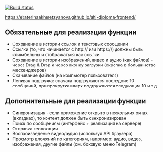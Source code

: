 [![Build status](https://ci.appveyor.com/api/projects/status/4k7hrrg65xj20b3o?svg=true)](https://ci.appveyor.com/project/EkaterinaAkhmetzyanova/ahj-diploma-frontend)

https://ekaterinaakhmetzyanova.github.io/ahj-diploma-frontend/


## Обязательные для реализации функции ##
* Сохранение в истории ссылок и текстовых сообщений 
* Ссылки (то, что начинается с http:// или https://) должны быть кликабельны и отображаться как ссылки 
* Сохранение в истории изображений, видео и аудио (как файлов) - через Drag & Drop и через иконку загрузки (скрепка в большинстве мессенджеров) 
* Скачивание файлов (на компьютер пользователя)
* Ленивая подгрузка: сначала подгружаются последние 10 сообщений, при прокрутке вверх подгружаются следующие 10 и т.д.

## Дополнительные для реализации функции ##
* Синхронизация - если приложение открыто в нескольких окнах (вкладках), то контент должен быть синхронизирован
* Поиск по сообщениям (интерфейс + реализация на сервере)
* Отправка геолокации
* Воспроизведение видео/аудио (используя API браузера)
* Просмотр вложений по категориям, например: аудио, видео, изображения, другие файлы (см. боковую меню Telegram)


